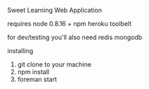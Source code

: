 Sweet Learning Web Application

requires 
node 0.8.16 + npm
heroku toolbelt

for dev/testing you'll also need 
redis
mongodb

installing
1. git clone to your machine
2. npm install
3. foreman start